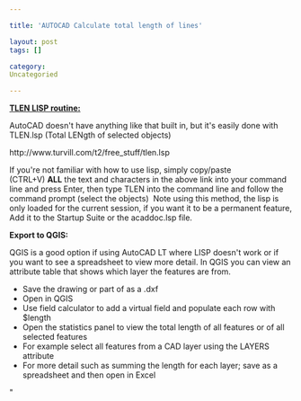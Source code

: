 ```yaml
---

title: 'AUTOCAD Calculate total length of lines'

layout: post
tags: []

category: 
Uncategoried

---
```





<p><a href=""https://forums.autodesk.com/t5/autocad-forum/how-to-calculate-the-total-length-of-multiple-lines/td-p/5120514""><strong>TLEN LISP routine:</strong></a></p>



<p>AutoCAD doesn't have anything like that built in, but it's easily done with TLEN.lsp (Total LENgth of selected objects)</p>



<p>http://www.turvill.com/t2/free_stuff/tlen.lsp</p>



<p>If you're not familiar with how to use lisp, simply copy/paste (CTRL+V)&nbsp;<strong>ALL</strong>&nbsp;the text and characters in the above link into your command line and press Enter, then type TLEN into the command line and follow the command prompt (select the objects)&nbsp; Note using this method, the lisp is only loaded for the current session, if you want it to be a permanent feature, Add it to the Startup Suite or the acaddoc.lsp file.</p>



<p><strong>Export to QGIS: </strong></p>



<p>QGIS is a good option if using AutoCAD LT where LISP doesn't work or if you want to see a spreadsheet to view more detail. In QGIS you can view an attribute table that shows which layer the features are from.</p>


<!-- wp:list -->
<ul><li>Save the drawing or part of as a .dxf</li><li>Open in QGIS</li><li>Use field calculator to add a virtual field and populate each row with $length</li><li>Open the statistics panel to view the total length of all features or of all selected features</li><li>For example select all features from a CAD layer using the LAYERS attribute</li><li>For more detail such as summing the length for each layer; save as a spreadsheet and then open in Excel</li></ul>
<!-- /wp:list -->


<p></p>
"
